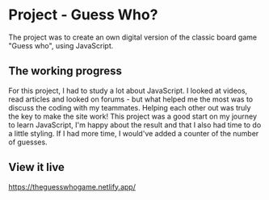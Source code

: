 # Project - Guess Who?

The project was to create an own digital version of the classic board game "Guess who", using JavaScript. 

## The working progress

For this project, I had to study a lot about JavaScript. I looked at videos, read articles and looked on forums - but what helped me the most was to discuss the coding with my teammates. Helping each other out was truly the key to make the site work!
This project was a good start on my journey to learn JavaScript, I'm happy about the result and that I also had time to do a little styling. If I had more time, I would've added a counter of the number of guesses.

## View it live

https://theguesswhogame.netlify.app/
